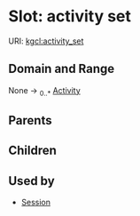
# Slot: activity set




URI: [kgcl:activity_set](http://w3id.org/kgcl/activity_set)


## Domain and Range

None &#8594;  <sub>0..\*</sub> [Activity](Activity.md)

## Parents


## Children


## Used by

 * [Session](Session.md)

